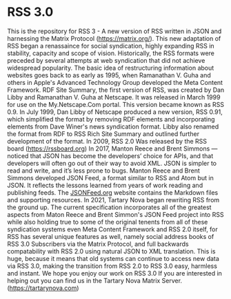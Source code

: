 # RSS 3.0
This is the repository for RSS 3 - A new version of RSS written in JSON and harnessing the Matrix Protocol (https://matrix.org/). This new adaptation of RSS began a renassaince for social syndication, highly expanding RSS in stability, capacity and scope of vision. 
Historically, the RSS formats were preceded by several attempts at web syndication that did not achieve widespread popularity. The basic idea of restructuring information about websites goes back to as early as 1995, when Ramanathan V. Guha and others in Apple's Advanced Technology Group developed the Meta Content Framework. RDF Site Summary, the first version of RSS, was created by Dan Libby and Ramanathan V. Guha at Netscape. It was released in March 1999 for use on the My.Netscape.Com portal. This version became known as RSS 0.9. In July 1999, Dan Libby of Netscape produced a new version, RSS 0.91, which simplified the format by removing RDF elements and incorporating elements from Dave Winer's news syndication format. Libby also renamed the format from RDF to RSS Rich Site Summary and outlined further development of the format.
In 2009, RSS 2.0 Was released by the RSS board (https://rssboard.org)
In 2017, Manton Reece and Brent Simmons — noticed that JSON has become the developers’ choice for APIs, and that developers will often go out of their way to avoid XML. JSON is simpler to read and write, and it’s less prone to bugs. Manton Reece and Brent Simmons developed JSON Feed, a format similar to RSS and Atom but in JSON. It reflects the lessons learned from years of work reading and publishing feeds.
The [JSONFeed.org](https://jsonfeed.org/) website contains the Markdown files and supporting resources.
In 2021, Tartary Nova began rewriting RSS from the ground up.
The current specification incorporates all of the greatest aspects from Maton Reece and Brent Simmon's JSON Feed project into RSS while also holding true to some of the original tenents from all of these syndication systems even Meta Content Framework and RSS 2.0 itself, for RSS has several unique features as well, namely social address books of RSS 3.0 Subscribers via the Matrix Protocol, and full backwards compatability with RSS 2.0 using natural JSON to XML translation. This is huge, because it means that old systems can continue to access new data via RSS 3.0, making the transition from RSS 2.0 to RSS 3.0 easy, harmless and instant.
We hope you enjoy our work on RSS 3.0 If you are interested in helping out you can find us in the Tartary Nova Matrix Server. (https://tartarynova.com)
